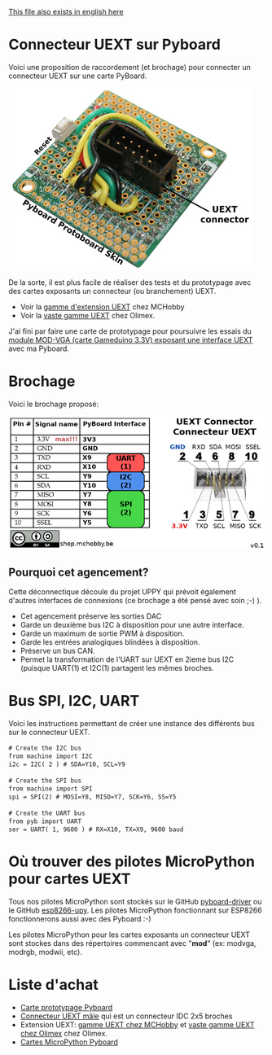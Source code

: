 [This file also exists in english here](README_eng.md)

# Connecteur UEXT sur Pyboard

Voici une proposition de raccordement (et brochage) pour connecter un connecteur UEXT sur une carte PyBoard.

![UEXT Pyboard Prototyping](UEXT-Breakout-LowRes.jpg)

De la sorte, il est plus facile de réaliser des tests et du prototypage avec des cartes exposants un connecteur (ou branchement) UEXT. 
- Voir la [gamme d'extension UEXT](https://shop.mchobby.be/fr/138-uext) chez MCHobby
- Voir la [vaste gamme UEXT](https://www.olimex.com/Products/Modules/) chez Olimex.

J'ai fini par faire une carte de prototypage pour poursuivre les essais du [module MOD-VGA (carte Gameduino 3.3V) exposant une interface UEXT](https://shop.mchobby.be/fr/uext/1431-mod-vga-carte-type-gameduino-en-33v-3232100014312-olimex.html) avec ma Pyboard. 

# Brochage 

Voici le brochage proposé:

![UEXT Pyboard PinOut](UEXT-Pyboard-v0.1.jpg)

## Pourquoi cet agencement?
Cette déconnectique découle du projet UPPY qui prévoit également d'autres interfaces de connexions (ce brochage a été pensé avec soin ;-) ).
 
* Cet agencement préserve les sorties DAC
* Garde un deuxième bus I2C à disposition pour une autre interface.
* Garde un maximum de sortie PWM à disposition.
* Garde les entrées analogiques blindées à disposition.
* Préserve un bus CAN. 
* Permet la transformation de l'UART sur UEXT en 2ieme bus I2C (puisque UART(1) et I2C(1) partagent les mêmes broches.

# Bus SPI, I2C, UART

Voici les instructions permettant de créer une instance des différents bus sur le connecteur UEXT.
```
# Create the I2C bus 
from machine import I2C
i2c = I2C( 2 ) # SDA=Y10, SCL=Y9

# Create the SPI bus 
from machine import SPI
spi = SPI(2) # MOSI=Y8, MISO=Y7, SCK=Y6, SS=Y5

# Create the UART bus 
from pyb import UART
ser = UART( 1, 9600 ) # RX=X10, TX=X9, 9600 baud
```
# Où trouver des pilotes MicroPython pour cartes UEXT

Tous nos pilotes MicroPython sont stockés sur le GitHub [pyboard-driver](https://github.com/mchobby/pyboard-driver) ou le GitHub [esp8266-upy](https://github.com/mchobby/esp8266-upy). Les pilotes MicroPython fonctionnant sur ESP8266 fonctionnerons aussi avec des Pyboard :-) 

Les pilotes MicroPython pour les cartes exposants un connecteur UEXT sont stockes dans des répertoires commencant avec "__mod__" (ex: modvga, modrgb, modwii, etc).

# Liste d'achat
* [Carte prototypage Pyboard](https://shop.mchobby.be/fr/micropython/598-plaque-de-prototypage-pour-pyboard-3232100005983.html)
* [Connecteur UEXT mâle](https://shop.mchobby.be/fr/uext/1524-connecteur-idc-case-header-2x5-254mm-3232100015425.html) qui est un connecteur IDC 2x5 broches
* Extension UEXT: [gamme UEXT chez MCHobby](https://shop.mchobby.be/fr/138-uext) et [vaste gamme UEXT chez Olimex](https://www.olimex.com/Products/Modules/) chez Olimex.
* [Cartes MicroPython Pyboard](https://shop.mchobby.be/fr/56-micropython)

